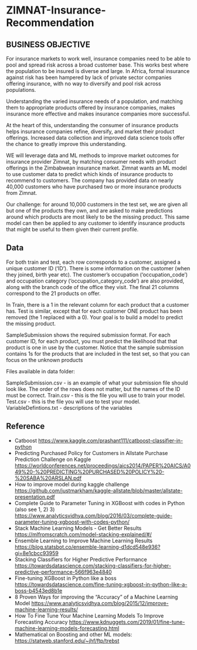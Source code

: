 # ZIMNAT-Insurance-Recommendation
## BUSINESS OBJECTIVE 
For insurance markets to work well, insurance companies need to be able to pool and spread risk across a broad customer base. This works best where the population to be insured is diverse and large. In Africa, formal insurance against risk has been hampered by lack of private sector companies offering insurance, with no way to diversify and pool risk across populations.

Understanding the varied insurance needs of a population, and matching them to appropriate products offered by insurance companies, makes insurance more effective and makes insurance companies more successful.

At the heart of this, understanding the consumer of insurance products helps insurance companies refine, diversify, and market their product offerings. Increased data collection and improved data science tools offer the chance to greatly improve this understanding.

WE will leverage data and ML methods to improve market outcomes for insurance provider Zimnat, by matching consumer needs with product offerings in the Zimbabwean insurance market. Zimnat wants an ML model to use customer data to predict which kinds of insurance products to recommend to customers. The company has provided data on nearly 40,000 customers who have purchased two or more insurance products from Zimnat.

Our challenge: for around 10,000 customers in the test set, we are given all but one of the products they own, and are asked to make predictions around which products are most likely to be the missing product. This same model can then be applied to any customer to identify insurance products that might be useful to them given their current profile.

## Data 
For both train and test, each row corresponds to a customer, assigned a unique customer ID (‘ID’). There is some information on the customer (when they joined, birth year etc). The customer’s occupation (‘occupation_code’) and occupation category (‘occupation_category_code’) are also provided, along with the branch code of the office they visit. The final 21 columns correspond to the 21 products on offer.

In Train, there is a 1 in the relevant column for each product that a customer has. Test is similar, except that for each customer ONE product has been removed (the 1 replaced with a 0). Your goal is to build a model to predict the missing product.

SampleSubmission shows the required submission format. For each customer ID, for each product, you must predict the likelihood that that product is one in use by the customer. Notice that the sample submission contains 1s for the products that are included in the test set, so that you can focus on the unknown products


Files available in data folder:

SampleSubmission.csv - is an example of what your submission file should look like. The order of the rows does not matter, but the names of the ID must be correct.
Train.csv - this is the file you will use to train your model.
Test.csv - this is the file you will use to test your model.
VariableDefintions.txt - descriptions of the variables


## Reference
- Catboost
https://www.kaggle.com/prashant111/catboost-classifier-in-python
- Predicting Purchased Policy for Customers in Allstate Purchase Prediction Challenge on Kaggle
  https://worldconferences.net/proceedings/aics2014/PAPER%20AICS/A049%20-%20PREDICTING%20PURCHASED%20POLICY%20-%20SABA%20ARSLAN.pdf
- How to improve model during kaggle challenge 
  https://github.com/justmarkham/kaggle-allstate/blob/master/allstate-presentation.pdf
- Complete Guide to Parameter Tuning in XGBoost with codes in Python (also see 1, 2) 3) 
https://www.analyticsvidhya.com/blog/2016/03/complete-guide-parameter-tuning-xgboost-with-codes-python/
- Stack Machine Learning Models - Get Better Results
https://mlfromscratch.com/model-stacking-explained/#/
- Ensemble Learning to Improve Machine Learning Results
https://blog.statsbot.co/ensemble-learning-d1dcd548e936?gi=8e1cbcc93959
- Stacking Classifiers for Higher Predictive Performance
https://towardsdatascience.com/stacking-classifiers-for-higher-predictive-performance-566f963e4840
- Fine-tuning XGBoost in Python like a boss
https://towardsdatascience.com/fine-tuning-xgboost-in-python-like-a-boss-b4543ed8b1e
- 8 Proven Ways for improving the “Accuracy” of a Machine Learning Model
https://www.analyticsvidhya.com/blog/2015/12/improve-machine-learning-results/
- How To Fine Tune Your Machine Learning Models To Improve Forecasting Accuracy
https://www.kdnuggets.com/2019/01/fine-tune-machine-learning-models-forecasting.html
- Mathematical on Boosting and other ML models: https://statweb.stanford.edu/~jhf/ftp/trebst
